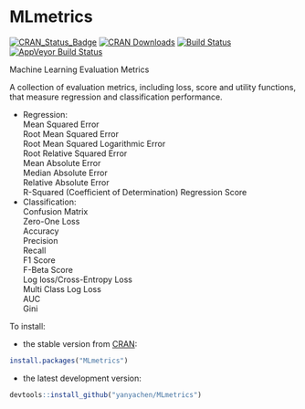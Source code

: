 # MLmetrics

[![CRAN_Status_Badge](http://www.r-pkg.org/badges/version/MLmetrics)](http://cran.r-project.org/package=MLmetrics)
[![CRAN Downloads](http://cranlogs.r-pkg.org/badges/MLmetrics)](http://cran.rstudio.com/web/packages/MLmetrics/index.html)
[![Build Status](https://travis-ci.org/yanyachen/MLmetrics.svg)](https://travis-ci.org/yanyachen/MLmetrics)
[![AppVeyor Build Status](https://ci.appveyor.com/api/projects/status/github/yanyachen/MLmetrics?branch=master&svg=true)](https://ci.appveyor.com/project/yanyachen/MLmetrics)

Machine Learning Evaluation Metrics  

A collection of evaluation metrics, including loss, score and utility functions, that measure regression and classification performance.  
 
* Regression:  
Mean Squared Error  
Root Mean Squared Error  
Root Mean Squared Logarithmic Error  
Root Relative Squared Error  
Mean Absolute Error  
Median Absolute Error  
Relative Absolute Error  
R-Squared (Coefficient of Determination) Regression Score  
* Classification:  
Confusion Matrix  
Zero-One Loss  
Accuracy  
Precision  
Recall  
F1 Score  
F-Beta Score  
Log loss/Cross-Entropy Loss  
Multi Class Log Loss  
AUC  
Gini  

To install:  
* the stable version from [CRAN](http://cran.r-project.org/web/packages/MLmetrics/index.html):  
```r
install.packages("MLmetrics")
```

* the latest development version:  
```r
devtools::install_github("yanyachen/MLmetrics")
```
